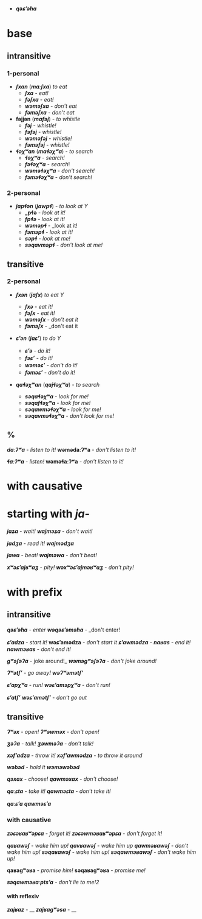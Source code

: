 
- **_qəɕʼəħa_**
# base
## intransitive
### 1-personal
- **_ʃxan_** (**_maːʃxa_**) _to eat_
	- **_ʃxa_** - _eat!_
	- **_fəʃxa_** - _eat!_
	- **_wəməʃxa_** - _don't eat_
	- **_fəməʃxa_** - _don't eat_
- **fəjjən** (**_mafəj_**) - _to whistle_
	- **_fəj_** - _whistle!_
	- **_fəfəj_** - _whistle!_
	- **_wəməfəj_** - _whistle!_
	- **_fəməfəj_** - _whistle!_
- **_ɬəχʷan_** (**_maɬəχʷa_**) - _to search_
	- **_ɬəχʷa_** - _search!_
	- **_fəɬəχʷa_** - _search_!
	- **_wəməɬəχʷa_** - _don't search!_
	- **_fəməɬəχʷa_** - _don't search!_
### 2-personal

- **_japɬən_** (**_jawpɬ_**) - _to look at Y_
	- **_pɬə** - _look at it!_
	- **_fpɬə_** - _look at it!_
	- **_wəməpɬ_** - _look at it!
	- **_fəməpɬ_** - _look at it!_
	- **_səpɬ_** - _look at me!_
	- **_səqavməpɬ_** - _don't look at me!_
## transitive
### 2-personal
- **_ʃxən_** (**_jaʃx_**) _to eat Y_
	- **_ʃxə_** - _eat it!_
	- **_fəʃx_** - _eat it!_
	- **_wəməʃx_** - _don't eat it_
	- **_fəməʃx_** - _don't eat it

- **_ɕʼən_** (**_jaɕʼ_**) _to do Y_
	- **_ɕʼə_** - _do it!_
	- **_fəɕʼ_** - _do it!_
	- **_wəməɕʼ_** - _don't do it!_
	- **_fəməɕʼ_** - _don't do it!_
- **_qaɬəχʷan_** (**_qajɬəχʷa_**) - _to search_
	- **_səqaɬəχʷa_** - _look for me!_
	- **_səqafɬəχʷa_** - _look for me!_
	- **_səqawməɬəχʷa_** - _look for me!_
	- **_səqavməɬəχʷa_** - _don't look for me!_

## %







**_daːʔʷa_** - _listen to it!_
**wəmədaːʔʷa** - _don't listen to it!_

**_ɬaːʔʷa_** - _listen!_
**wəməɬaːʔʷa** - _don't listen to it!_

# with causative

# starting with **_ja-_**
**_jaʑa_** - _wait!_
**_wajməʑa_** - _don't wait!_

**_jadʒa_** - _read it!_
**_wajmədʒa_**

**_jawa_** - _beat!_
**_wajməwa_** - _don't beat!_



**_xʷəɕʼajʁʷaʒ_** - _pity!_
**_wəxʷəɕʼajməʁʷaʒ_** - _don't pity!_

# with prefix

## intransitive

**_qəɕʼəħa_** - _enter_
**_wəqəɕʼəməħa_** - _don't enter!




**_ɕʼadza_** - _start it!_
**wəɕʼamədza** - _don't start it_
**_ɕʼawmədza_** - 
**_naʁas_** - _end it!_
**_nawməʁas_** - _don't end it!_


**_gʷəʃəʔa_** - joke around!_
**_wəməgʷəʃəʔa_** - _don't joke around!_

**_ʔʷətʃʼ_** - _go away!_
**_wəʔʷəmətʃʼ_**

**_ɕʼapχʷa_** - _run!_
**_wəɕʼaməpχʷa_** - _don't run!_

**_ɕʼatʃʼ_**
**_wəɕʼamətʃʼ_** - _don't go out_


## transitive
**_ʔʷəx_** - _open!_
**_ʔʷəwməx_** - _don't open!_

**_ʒəʔa_** - _talk!_
**_ʒəwməʔa_** - _don't talk!_

**_xəfʼadza_** - _throw it!_
**_xəfʼawmədza_** - _to throw it around_

**_wəbəd_** - _hold it_
**_wəməwəbəd_**

**_qəxax_** - _choose!_
**_qawməxax_** - _don't choose!_

**_qaːɕta_** - _take it!_
**_qawməɕta_** - _don't take it!_

**_qaːɕʼa_**
**_qawməɕʼa_** 


### with causative
**_zəɕəʁaʁʷəpɕa_** - _forget it!_
**_zəɕəwməʁaʁʷəpɕa_** - _don't forget it!_

**_qaʁawəʃ_** - _wake him up!_
**_qavʁawəʃ_** - _wake him up_
**_qawməʁawəʃ_** - _don't wake him up!_
**_səqaʁawəʃ_** - _wake him up!_
**_səqawməʁawəʃ_** - _don't wake him up!_

**qaʁagʷəʁa** - _promise him!_
**səqaʁagʷəʁa** - _promise me!_

**_səqawməʁaːptsʼa_** - _don't lie to me!2_
#### with reflexiv
**_zajʁaz_** - __
**_zajʁagʷəsa_** - __